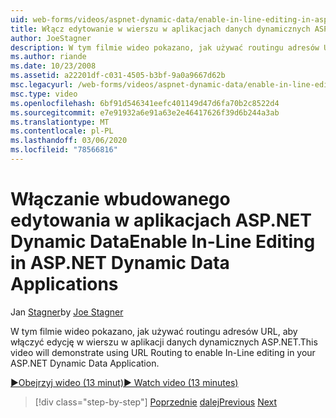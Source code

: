 ```yaml
---
uid: web-forms/videos/aspnet-dynamic-data/enable-in-line-editing-in-aspnet-dynamic-data-applications
title: Włącz edytowanie w wierszu w aplikacjach danych dynamicznych ASP.NET | Microsoft Docs
author: JoeStagner
description: W tym filmie wideo pokazano, jak używać routingu adresów URL, aby włączyć edycję w wierszu w aplikacji danych dynamicznych ASP.NET.
ms.author: riande
ms.date: 10/23/2008
ms.assetid: a22201df-c031-4505-b3bf-9a0a9667d62b
msc.legacyurl: /web-forms/videos/aspnet-dynamic-data/enable-in-line-editing-in-aspnet-dynamic-data-applications
msc.type: video
ms.openlocfilehash: 6bf91d546341eefc401149d47d6fa70b2c8522d4
ms.sourcegitcommit: e7e91932a6e91a63e2e46417626f39d6b244a3ab
ms.translationtype: MT
ms.contentlocale: pl-PL
ms.lasthandoff: 03/06/2020
ms.locfileid: "78566816"
---
```

# <a name="enable-in-line-editing-in-aspnet-dynamic-data-applications"></a><span data-ttu-id="331a2-103">Włączanie wbudowanego edytowania w aplikacjach ASP.NET Dynamic Data</span><span class="sxs-lookup"><span data-stu-id="331a2-103">Enable In-Line Editing in ASP.NET Dynamic Data Applications</span></span>

<span data-ttu-id="331a2-104">Jan [Stagner](https://github.com/JoeStagner)</span><span class="sxs-lookup"><span data-stu-id="331a2-104">by [Joe Stagner](https://github.com/JoeStagner)</span></span>

<span data-ttu-id="331a2-105">W tym filmie wideo pokazano, jak używać routingu adresów URL, aby włączyć edycję w wierszu w aplikacji danych dynamicznych ASP.NET.</span><span class="sxs-lookup"><span data-stu-id="331a2-105">This video will demonstrate using URL Routing to enable In-Line editing in your ASP.NET Dynamic Data Application.</span></span>

[<span data-ttu-id="331a2-106">&#9654;Obejrzyj wideo (13 minut)</span><span class="sxs-lookup"><span data-stu-id="331a2-106">&#9654; Watch video (13 minutes)</span></span>](https://channel9.msdn.com/Blogs/ASP-NET-Site-Videos/enable-in-line-editing-in-aspnet-dynamic-data-applications)

> [!div class="step-by-step"]
> <span data-ttu-id="331a2-107">[Poprzednie](begin-modifying-dynamic-data-applications-with-url-routing.md)
> [dalej](how-to-enable-table-specific-routing-in-dynamic-data-applications.md)</span><span class="sxs-lookup"><span data-stu-id="331a2-107">[Previous](begin-modifying-dynamic-data-applications-with-url-routing.md)
[Next](how-to-enable-table-specific-routing-in-dynamic-data-applications.md)</span></span>
